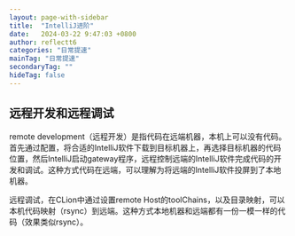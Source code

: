 ```yaml
---
layout: page-with-sidebar
title:  "IntelliJ进阶"
date:   2024-03-22 9:47:03 +0800
author: reflectt6
categories: "日常提速"
mainTag: "日常提速"
secondaryTag: ""
hideTag: false
---
```


## 远程开发和远程调试

remote development（远程开发）是指代码在远端机器，本机上可以没有代码。首先通过配置，将合适的IntelliJ软件下载到目标机器上，再选择目标机器的代码位置，然后IntelliJ启动gateway程序，远程控制远端的IntelliJ软件完成代码的开发和调试。这种方式代码在远端，可以理解为将远端的IntelliJ软件投屏到了本地机器。

远程调试，在CLion中通过设置remote Host的toolChains，以及目录映射，可以本机代码映射（rsync）到远端。这种方式本地机器和远端都有一份一模一样的代码（效果类似rsync）。









